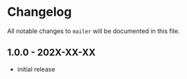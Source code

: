 # Changelog

All notable changes to `mailer` will be documented in this file.

## 1.0.0 - 202X-XX-XX

- initial release
